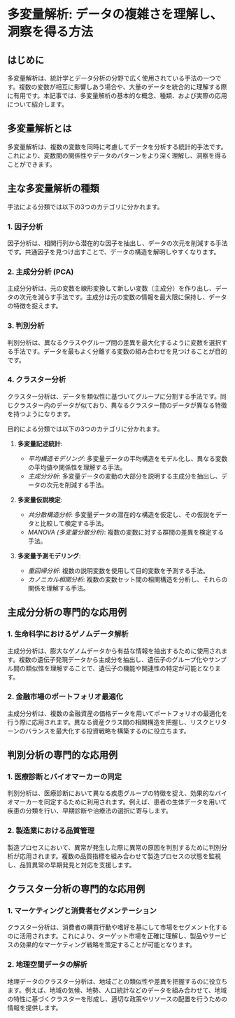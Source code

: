 # 多変量解析: データの複雑さを理解し、洞察を得る方法

## はじめに
多変量解析は、統計学とデータ分析の分野で広く使用されている手法の一つです。複数の変数が相互に影響しあう場合や、大量のデータを統合的に理解する際に有用です。本記事では、多変量解析の基本的な概念、種類、および実際の応用について紹介します。

## 多変量解析とは
多変量解析は、複数の変数を同時に考慮してデータを分析する統計的手法です。これにより、変数間の関係性やデータのパターンをより深く理解し、洞察を得ることができます。

## 主な多変量解析の種類

手法による分類では以下の3つのカテゴリに分かれます。

### 1. 因子分析
因子分析は、相関行列から潜在的な因子を抽出し、データの次元を削減する手法です。共通因子を見つけ出すことで、データの構造を解明しやすくなります。

### 2. 主成分分析 (PCA)
主成分分析は、元の変数を線形変換して新しい変数（主成分）を作り出し、データの次元を減らす手法です。主成分は元の変数の情報を最大限に保持し、データの特徴を捉えます。

### 3. 判別分析
判別分析は、異なるクラスやグループ間の差異を最大化するように変数を選択する手法です。データを最もよく分離する変数の組み合わせを見つけることが目的です。

### 4. クラスター分析
クラスター分析は、データを類似性に基づいてグループに分割する手法です。同じクラスター内のデータが似ており、異なるクラスター間のデータが異なる特徴を持つようになります。

目的による分類では以下の3つのカテゴリに分かれます。

1. **多変量記述統計**:
   - *平均構造モデリング*: 多変量データの平均構造をモデル化し、異なる変数の平均値や関係性を理解する手法。
   - *主成分分析*: 多変量データの変動の大部分を説明する主成分を抽出し、データの次元を削減する手法。

2. **多変量仮説検定**:
   - *共分散構造分析*: 多変量データの潜在的な構造を仮定し、その仮説をデータと比較して検定する手法。
   - *MANOVA (多変量分散分析)*: 複数の変数に対する群間の差異を検定する手法。

3. **多変量予測モデリング**:
   - *重回帰分析*: 複数の説明変数を使用して目的変数を予測する手法。
   - *カノニカル相関分析*: 複数の変数セット間の相関構造を分析し、それらの関係を理解する手法。

## 主成分分析の専門的な応用例

### 1. 生命科学におけるゲノムデータ解析

主成分分析は、膨大なゲノムデータから有益な情報を抽出するために使用されます。複数の遺伝子発現データから主成分を抽出し、遺伝子のグループ化やサンプル間の類似性を理解することで、遺伝子の機能や関連性の特定が可能となります。

### 2. 金融市場のポートフォリオ最適化

主成分分析は、複数の金融資産の価格データを用いてポートフォリオの最適化を行う際に応用されます。異なる資産クラス間の相関構造を把握し、リスクとリターンのバランスを最大化する投資戦略を構築するのに役立ちます。

## 判別分析の専門的な応用例

### 1. 医療診断とバイオマーカーの同定

判別分析は、医療診断において異なる疾患グループの特徴を捉え、効果的なバイオマーカーを同定するために利用されます。例えば、患者の生体データを用いて疾患の分類を行い、早期診断や治療法の選択に寄与します。

### 2. 製造業における品質管理

製造プロセスにおいて、異常が発生した際に異常の原因を判別するために判別分析が応用されます。複数の品質指標を組み合わせて製造プロセスの状態を監視し、品質異常の早期発見と対応を支援します。

## クラスター分析の専門的な応用例

### 1. マーケティングと消費者セグメンテーション

クラスター分析は、消費者の購買行動や嗜好を基にして市場をセグメント化するのに活用されます。これにより、ターゲット市場を正確に理解し、製品やサービスの効果的なマーケティング戦略を策定することが可能となります。

### 2. 地理空間データの解析

地理データのクラスター分析は、地域ごとの類似性や差異を把握するのに役立ちます。例えば、地域の気候、地勢、人口統計などのデータを組み合わせて、地域の特性に基づくクラスターを形成し、適切な政策やリソースの配置を行うための情報を提供します。

